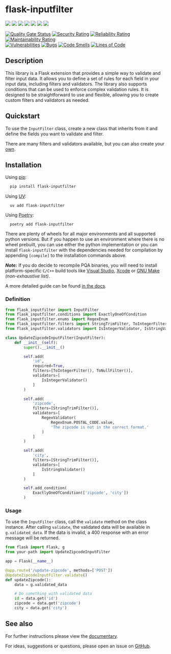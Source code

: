 # flask-inputfilter


[![](https://img.shields.io/pypi/v/flask-inputfilter?style=flat-square&label=version)](https://pypi.org/project/flask-inputfilter/)
[![](https://img.shields.io/pypi/pyversions/flask-inputfilter)](https://pypi.org/project/flask-inputfilter/)
[![](https://img.shields.io/github/license/LeanderCS/flask-inputfilter)](https://github.com/LeanderCS/flask-inputfilter/blob/main/LICENSE)
[![](https://img.shields.io/github/actions/workflow/status/LeanderCS/flask-inputfilter/test.yaml?branch=main&style=flat-square&label=tests)](https://github.com/LeanderCS/flask-inputfilter/actions)
[![](https://img.shields.io/coveralls/LeanderCS/flask-inputfilter/main.svg?style=flat-square&label=coverage)](https://coveralls.io/r/LeanderCS/flask-inputfilter)
[![](https://static.pepy.tech/badge/flask-inputfilter/month)](https://pypi.org/project/flask-inputfilter/)
[![](https://static.pepy.tech/badge/flask-inputfilter)](https://pypi.org/project/flask-inputfilter/)

[![Quality Gate Status](https://sonarcloud.io/api/project_badges/measure?project=LeanderCS_flask-inputfilter&metric=alert_status)](https://sonarcloud.io/summary/new_code?id=LeanderCS_flask-inputfilter)
[![Security Rating](https://sonarcloud.io/api/project_badges/measure?project=LeanderCS_flask-inputfilter&metric=security_rating)](https://sonarcloud.io/summary/new_code?id=LeanderCS_flask-inputfilter)
[![Reliability Rating](https://sonarcloud.io/api/project_badges/measure?project=LeanderCS_flask-inputfilter&metric=reliability_rating)](https://sonarcloud.io/summary/new_code?id=LeanderCS_flask-inputfilter)
[![Maintainability Rating](https://sonarcloud.io/api/project_badges/measure?project=LeanderCS_flask-inputfilter&metric=sqale_rating)](https://sonarcloud.io/summary/new_code?id=LeanderCS_flask-inputfilter)<br/>
[![Vulnerabilities](https://sonarcloud.io/api/project_badges/measure?project=LeanderCS_flask-inputfilter&metric=vulnerabilities)](https://sonarcloud.io/summary/new_code?id=LeanderCS_flask-inputfilter)
[![Bugs](https://sonarcloud.io/api/project_badges/measure?project=LeanderCS_flask-inputfilter&metric=bugs)](https://sonarcloud.io/summary/new_code?id=LeanderCS_flask-inputfilter)
[![Code Smells](https://sonarcloud.io/api/project_badges/measure?project=LeanderCS_flask-inputfilter&metric=code_smells)](https://sonarcloud.io/summary/new_code?id=LeanderCS_flask-inputfilter)
[![Lines of Code](https://sonarcloud.io/api/project_badges/measure?project=LeanderCS_flask-inputfilter&metric=ncloc)](https://sonarcloud.io/summary/new_code?id=LeanderCS_flask-inputfilter)


## Description

This library is a Flask extension that provides a simple way to validate and filter input data.
It allows you to define a set of rules for each field in your input data, including filters and validators.
The library also supports conditions that can be used to enforce complex validation rules.
It is designed to be straightforward to use and flexible, allowing you to create custom filters and validators as needed.


## Quickstart

To use the `InputFilter` class, create a new class that inherits from it and define the
fields you want to validate and filter.

There are many filters and validators available, but you can also create your [own](https://leandercs.github.io/flask-inputfilter/guides/create_own.html).


## Installation

Using [pip](https://pip.pypa.io/en/stable/getting-started/):
```bash
  pip install flask-inputfilter
```

Using [UV](https://docs.astral.sh/uv/):  
```shell
  uv add flask-inputfilter
```

Using [Poetry](https://python-poetry.org/docs/): 
```shell
  poetry add flask-inputfilter
```

There are plenty of wheels for all major environments and all supported python versions.
But if you happen to use an environment where there is no wheel prebuilt, you can use either 
the python implementation or you can install ``flask-inputfilter`` with the dependencies needed 
for compilation by appending ``[compile]`` to the installation commands above.

_**Note:**_ If you do decide to recompile PQA binaries, you will need to install platform-specific `C/C++` build 
tools like [Visual Studio](https://visualstudio.microsoft.com/), [Xcode](https://developer.apple.com/xcode/) or 
[GNU Make](https://www.gnu.org/software/make/) _(non-exhaustive list)_.

A more detailed guide can be found [in the docs](https://leandercs.github.io/flask-inputfilter/guides/compile.html).


### Definition

```python
from flask_inputfilter import InputFilter
from flask_inputfilter.conditions import ExactlyOneOfCondition
from flask_inputfilter.enums import RegexEnum
from flask_inputfilter.filters import StringTrimFilter, ToIntegerFilter, ToNullFilter
from flask_inputfilter.validators import IsIntegerValidator, IsStringValidator, RegexValidator

class UpdateZipcodeInputFilter(InputFilter):
    def __init__(self):
        super().__init__()

        self.add(
            'id',
            required=True,
            filters=[ToIntegerFilter(), ToNullFilter()],
            validators=[
                IsIntegerValidator()
            ]
        )

        self.add(
            'zipcode',
            filters=[StringTrimFilter()],
            validators=[
                RegexValidator(
                    RegexEnum.POSTAL_CODE.value,
                    'The zipcode is not in the correct format.'
                )
            ]
        )

        self.add(
            'city',
            filters=[StringTrimFilter()],
            validators=[
                IsStringValidator()
            ]
        )

        self.add_condition(
            ExactlyOneOfCondition(['zipcode', 'city'])
        )
```


### Usage

To use the `InputFilter` class, call the `validate` method on the class instance.
After calling `validate`, the validated data will be available in `g.validated_data`.
If the data is invalid, a 400 response with an error message will be returned.

```python
from flask import Flask, g
from your-path import UpdateZipcodeInputFilter

app = Flask(__name__)

@app.route('/update-zipcode', methods=['POST'])
@UpdateZipcodeInputFilter.validate()
def updateZipcode():
    data = g.validated_data

    # Do something with validated data
    id = data.get('id')
    zipcode = data.get('zipcode')
    city = data.get('city')
```


## See also

For further instructions please view the [documentary](https://leandercs.github.io/flask-inputfilter).

For ideas, suggestions or questions, please open an issue on [GitHub](https://github.com/LeanderCS/flask-inputfilter).